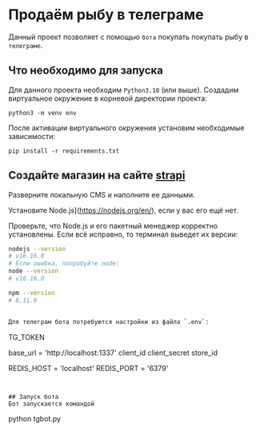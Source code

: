 # Продаём рыбу в телеграме
Данный проект позволяет с помощью `бота` покупать покупать рыбу в `телеграме`.

## Что необходимо для запуска
Для данного проекта необходим `Python3.10` (или выше).
Создадим виртуальное окружение в корневой директории проекта:
```
python3 -m venv env
```
После активации виртуального окружения установим необходимые зависимости:
```
pip install -r requirements.txt
```


## Создайте магазин на сайте [strapi](https://github.com/strapi/strapi)
Разверните локальную CMS и наполните ее данными.

Установите Node.js](https://nodejs.org/en/), если у вас его ещё нет.

Проверьте, что Node.js и его пакетный менеджер корректно установлены. Если всё исправно, то терминал выведет их версии:

```sh
nodejs --version
# v16.16.0
# Если ошибка, попробуйте node:
node --version
# v16.16.0

npm --version
# 8.11.0


Для телеграм бота потребуются настройки из файла `.env`:
```
TG_TOKEN

base_url = 'http://localhost:1337'
client_id
client_secret
store_id

REDIS_HOST = 'localhost'
REDIS_PORT = '6379'
```


## Запуск бота
Бот запускается командой
```
python tgbot.py
```
